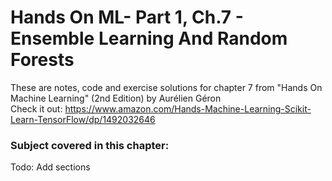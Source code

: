 # Hands On ML- Part 1, Ch.7 - Ensemble Learning And Random Forests

These are notes, code and exercise solutions for chapter 7 from "Hands On Machine Learning" (2nd Edition) by Aurélien Géron
<br>
Check it out: https://www.amazon.com/Hands-Machine-Learning-Scikit-Learn-TensorFlow/dp/1492032646

<h3>Subject covered in this chapter:</h3>
Todo: Add sections
